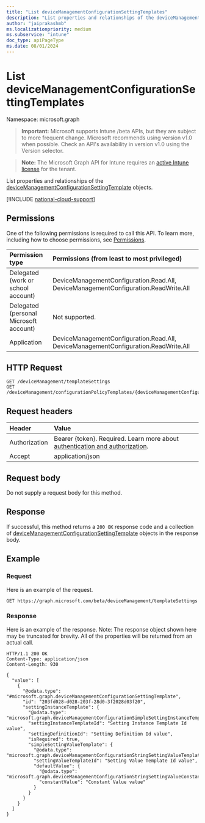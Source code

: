 ```yaml
---
title: "List deviceManagementConfigurationSettingTemplates"
description: "List properties and relationships of the deviceManagementConfigurationSettingTemplate objects."
author: "jaiprakashmb"
ms.localizationpriority: medium
ms.subservice: "intune"
doc_type: apiPageType
ms.date: 08/01/2024
---
```


# List deviceManagementConfigurationSettingTemplates

Namespace: microsoft.graph

> **Important:** Microsoft supports Intune /beta APIs, but they are subject to more frequent change. Microsoft recommends using version v1.0 when possible. Check an API's availability in version v1.0 using the Version selector.

> **Note:** The Microsoft Graph API for Intune requires an [active Intune license](https://go.microsoft.com/fwlink/?linkid=839381) for the tenant.

List properties and relationships of the [deviceManagementConfigurationSettingTemplate](../resources/intune-deviceconfigv2-devicemanagementconfigurationsettingtemplate.md) objects.

[!INCLUDE [national-cloud-support](../../includes/all-clouds.md)]

## Permissions
One of the following permissions is required to call this API. To learn more, including how to choose permissions, see [Permissions](/graph/permissions-reference).

|Permission type|Permissions (from least to most privileged)|
|:---|:---|
|Delegated (work or school account)|DeviceManagementConfiguration.Read.All, DeviceManagementConfiguration.ReadWrite.All|
|Delegated (personal Microsoft account)|Not supported.|
|Application|DeviceManagementConfiguration.Read.All, DeviceManagementConfiguration.ReadWrite.All|

## HTTP Request
<!-- {
  "blockType": "ignored"
}
-->
``` http
GET /deviceManagement/templateSettings
GET /deviceManagement/configurationPolicyTemplates/{deviceManagementConfigurationPolicyTemplateId}/settingTemplates
```

## Request headers
|Header|Value|
|:---|:---|
|Authorization|Bearer {token}. Required. Learn more about [authentication and authorization](/graph/auth/auth-concepts).|
|Accept|application/json|

## Request body
Do not supply a request body for this method.

## Response
If successful, this method returns a `200 OK` response code and a collection of [deviceManagementConfigurationSettingTemplate](../resources/intune-deviceconfigv2-devicemanagementconfigurationsettingtemplate.md) objects in the response body.

## Example

### Request
Here is an example of the request.
``` http
GET https://graph.microsoft.com/beta/deviceManagement/templateSettings
```

### Response
Here is an example of the response. Note: The response object shown here may be truncated for brevity. All of the properties will be returned from an actual call.
``` http
HTTP/1.1 200 OK
Content-Type: application/json
Content-Length: 930

{
  "value": [
    {
      "@odata.type": "#microsoft.graph.deviceManagementConfigurationSettingTemplate",
      "id": "203fd028-d028-203f-28d0-3f2028d03f20",
      "settingInstanceTemplate": {
        "@odata.type": "microsoft.graph.deviceManagementConfigurationSimpleSettingInstanceTemplate",
        "settingInstanceTemplateId": "Setting Instance Template Id value",
        "settingDefinitionId": "Setting Definition Id value",
        "isRequired": true,
        "simpleSettingValueTemplate": {
          "@odata.type": "microsoft.graph.deviceManagementConfigurationStringSettingValueTemplate",
          "settingValueTemplateId": "Setting Value Template Id value",
          "defaultValue": {
            "@odata.type": "microsoft.graph.deviceManagementConfigurationStringSettingValueConstantDefaultTemplate",
            "constantValue": "Constant Value value"
          }
        }
      }
    }
  ]
}
```
